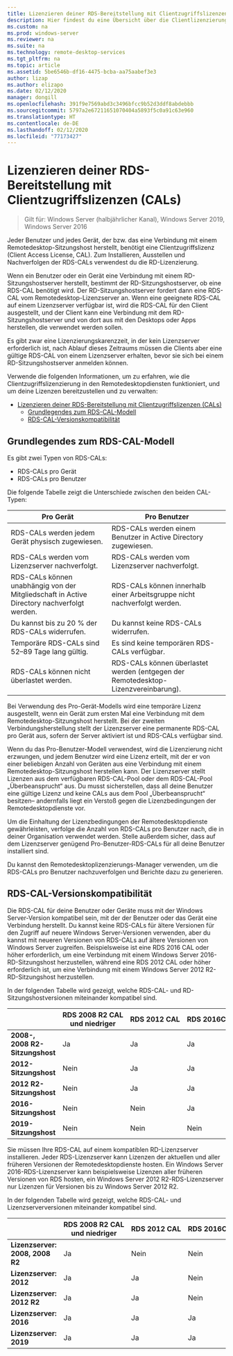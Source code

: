 ```yaml
---
title: Lizenzieren deiner RDS-Bereitstellung mit Clientzugriffslizenzen (CALs)
description: Hier findest du eine Übersicht über die Clientlizenzierung in den Remotedesktopdiensten.
ms.custom: na
ms.prod: windows-server
ms.reviewer: na
ms.suite: na
ms.technology: remote-desktop-services
ms.tgt_pltfrm: na
ms.topic: article
ms.assetid: 5be6546b-df16-4475-bcba-aa75aabef3e3
author: lizap
ms.author: elizapo
ms.date: 02/12/2020
manager: dongill
ms.openlocfilehash: 391f9e7569abd3c3496bfcc9b52d3ddf8abdebbb
ms.sourcegitcommit: 5797a2e67211651070404a5893f5c0a91c63e960
ms.translationtype: HT
ms.contentlocale: de-DE
ms.lasthandoff: 02/12/2020
ms.locfileid: "77173427"
---
```

# <a name="license-your-rds-deployment-with-client-access-licenses-cals"></a>Lizenzieren deiner RDS-Bereitstellung mit Clientzugriffslizenzen (CALs)

>Gilt für: Windows Server (halbjährlicher Kanal), Windows Server 2019, Windows Server 2016

Jeder Benutzer und jedes Gerät, der bzw. das eine Verbindung mit einem Remotedesktop-Sitzungshost herstellt, benötigt eine Clientzugriffslizenz (Client Access License, CAL). Zum Installieren, Ausstellen und Nachverfolgen der RDS-CALs verwendest du die RD-Lizenzierung.  

Wenn ein Benutzer oder ein Gerät eine Verbindung mit einem RD-Sitzungshostserver herstellt, bestimmt der RD-Sitzungshostserver, ob eine RDS-CAL benötigt wird. Der RD-Sitzungshostserver fordert dann eine RDS-CAL vom Remotedesktop-Lizenzserver an. Wenn eine geeignete RDS-CAL auf einem Lizenzserver verfügbar ist, wird die RDS-CAL für den Client ausgestellt, und der Client kann eine Verbindung mit dem RD-Sitzungshostserver und von dort aus mit den Desktops oder Apps herstellen, die verwendet werden sollen.

Es gibt zwar eine Lizenzierungskarenzzeit, in der kein Lizenzserver erforderlich ist, nach Ablauf dieses Zeitraums müssen die Clients aber eine gültige RDS-CAL von einem Lizenzserver erhalten, bevor sie sich bei einem RD-Sitzungshostserver anmelden können.

Verwende die folgenden Informationen, um zu erfahren, wie die Clientzugriffslizenzierung in den Remotedesktopdiensten funktioniert, und um deine Lizenzen bereitzustellen und zu verwalten:

- [Lizenzieren deiner RDS-Bereitstellung mit Clientzugriffslizenzen (CALs)](#license-your-rds-deployment-with-client-access-licenses-cals)
  - [Grundlegendes zum RDS-CAL-Modell](#understanding-the-rds-cal-model)
  - [RDS-CAL-Versionskompatibilität](#rds-cal-version-compatibility)

## <a name="understanding-the-rds-cal-model"></a>Grundlegendes zum RDS-CAL-Modell

Es gibt zwei Typen von RDS-CALs:

- RDS-CALs pro Gerät
- RDS-CALs pro Benutzer

Die folgende Tabelle zeigt die Unterschiede zwischen den beiden CAL-Typen:

| Pro Gerät                                                     | Pro Benutzer                                                                         |
|----------------------------------------------------------------|----------------------------------------------------------------------------------|
| RDS-CALs werden jedem Gerät physisch zugewiesen.                   | RDS-CALs werden einem Benutzer in Active Directory zugewiesen.                                 |
| RDS-CALs werden vom Lizenzserver nachverfolgt.                        | RDS-CALs werden vom Lizenzserver nachverfolgt.                                          |
| RDS-CALs können unabhängig von der Mitgliedschaft in Active Directory nachverfolgt werden. | RDS-CALs können innerhalb einer Arbeitsgruppe nicht nachverfolgt werden.                                       |
| Du kannst bis zu 20 % der RDS-CALs widerrufen.                              | Du kannst keine RDS-CALs widerrufen.                                                      |
| Temporäre RDS-CALs sind 52–89 Tage lang gültig.                       | Es sind keine temporären RDS-CALs verfügbar.                                                |
| RDS-CALs können nicht überlastet werden.                                  | RDS-CALs können überlastet werden (entgegen der Remotedesktop-Lizenzvereinbarung). |

Bei Verwendung des Pro-Gerät-Modells wird eine temporäre Lizenz ausgestellt, wenn ein Gerät zum ersten Mal eine Verbindung mit dem Remotedesktop-Sitzungshost herstellt. Bei der zweiten Verbindungsherstellung stellt der Lizenzserver eine permanente RDS-CAL pro Gerät aus, sofern der Server aktiviert ist und RDS-CALs verfügbar sind.

Wenn du das Pro-Benutzer-Modell verwendest, wird die Lizenzierung nicht erzwungen, und jedem Benutzer wird eine Lizenz erteilt, mit der er von einer beliebigen Anzahl von Geräten aus eine Verbindung mit einem Remotedesktop-Sitzungshost herstellen kann. Der Lizenzserver stellt Lizenzen aus dem verfügbaren RDS-CAL-Pool oder dem RDS-CAL-Pool „Überbeansprucht“ aus. Du musst sicherstellen, dass all deine Benutzer eine gültige Lizenz und keine CALs aus dem Pool „Überbeansprucht“ besitzen– andernfalls liegt ein Verstoß gegen die Lizenzbedingungen der Remotedesktopdienste vor.

Um die Einhaltung der Lizenzbedingungen der Remotedesktopdienste gewährleisten, verfolge die Anzahl von RDS-CALs pro Benutzer nach, die in deiner Organisation verwendet werden. Stelle außerdem sicher, dass auf dem Lizenzserver genügend Pro-Benutzer-RDS-CALs für all deine Benutzer installiert sind.

Du kannst den Remotedesktoplizenzierungs-Manager verwenden, um die RDS-CALs pro Benutzer nachzuverfolgen und Berichte dazu zu generieren.

## <a name="rds-cal-version-compatibility"></a>RDS-CAL-Versionskompatibilität

Die RDS-CAL für deine Benutzer oder Geräte muss mit der Windows Server-Version kompatibel sein, mit der der Benutzer oder das Gerät eine Verbindung herstellt. Du kannst keine RDS-CALs für ältere Versionen für den Zugriff auf neuere Windows Server-Versionen verwenden, aber du kannst mit neueren Versionen von RDS-CALs auf ältere Versionen von Windows Server zugreifen. Beispielsweise ist eine RDS 2016 CAL oder höher erforderlich, um eine Verbindung mit einem Windows Server 2016-RD-Sitzungshost herzustellen, während eine RDS 2012 CAL oder höher erforderlich ist, um eine Verbindung mit einem Windows Server 2012 R2-RD-Sitzungshost herzustellen.

In der folgenden Tabelle wird gezeigt, welche RDS-CAL- und RD-Sitzungshostversionen miteinander kompatibel sind.

|                  | RDS 2008 R2 CAL und niedriger | RDS 2012 CAL | RDS 2016CAL | RDS 2019CAL |
|---------------------------------|--------|--------|--------|--------|
| **2008-, 2008 R2-Sitzungshost** | Ja    | Ja    | Ja    | Ja     |
| **2012-Sitzungshost**         | Nein     | Ja    | Ja    | Ja    |
| **2012 R2-Sitzungshost**      | Nein     | Ja    | Ja    | Ja    |
| **2016-Sitzungshost**         | Nein     | Nein     | Ja    | Ja    |
| **2019-Sitzungshost**         | Nein     | Nein     | Nein     | Ja    |

Sie müssen Ihre RDS-CAL auf einem kompatiblen RD-Lizenzserver installieren. Jeder RDS-Lizenzserver kann Lizenzen der aktuellen und aller früheren Versionen der Remotedesktopdienste hosten. Ein Windows Server 2016-RDS-Lizenzserver kann beispielsweise Lizenzen aller früheren Versionen von RDS hosten, ein Windows Server 2012 R2-RDS-Lizenzserver nur Lizenzen für Versionen bis zu Windows Server 2012 R2.

In der folgenden Tabelle wird gezeigt, welche RDS-CAL- und Lizenzserverversionen miteinander kompatibel sind.

|                  | RDS 2008 R2 CAL und niedriger | RDS 2012 CAL | RDS 2016CAL | RDS 2019CAL |
|---------------------------------|--------|--------|--------|--------|
| **Lizenzserver: 2008, 2008 R2** | Ja    | Nein   | Nein   | Nein    |
| **Lizenzserver: 2012**         | Ja     | Ja    | Nein   | Nein    |
| **Lizenzserver: 2012 R2**      | Ja     | Ja    | Nein   | Nein    |
| **Lizenzserver: 2016**         | Ja     | Ja    | Ja   | Nein    |
| **Lizenzserver: 2019**         | Ja     | Ja    | Ja  | Ja   |

